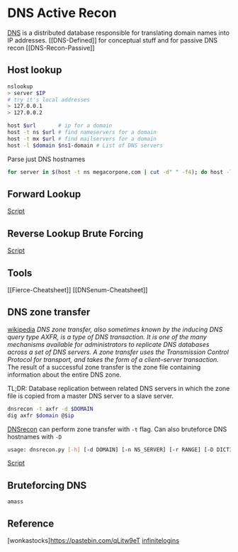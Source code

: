 # DNS Active Recon
[DNS](https://en.wikipedia.org/wiki/Domain_Name_System) is a distributed database responsible for translating domain names into IP addresses. [[DNS-Defined]] for conceptual stuff and for passive DNS recon [[DNS-Recon-Passive]]

## Host lookup
```bash
nslookup
> server $IP
# try it's local addresses
> 127.0.0.1
> 127.0.0.2
```

```bash
host $url 		# ip for a domain
host -t ns $url # find nameservers for a domain
host -t mx $url # find mailservers for a domain
host -l $domain $ns1-domain # List of DNS servers
```
Parse just DNS hostnames
```bash
for server in $(host -t ns megacorpone.com | cut -d" " -f4); do host -l megacorpone.com $server; done
```

## Forward Lookup
[Script](https://github.com/7RU7H/AllTheHackingScripts/blob/main/bash/forwardDNSLookup.sh)

## Reverse Lookup Brute Forcing
[Script](https://github.com/7RU7H/AllTheHackingScripts/blob/main/bash/reverseLookupBruteForcer.sh)

## Tools

[[Fierce-Cheatsheet]]
[[DNSenum-Cheatsheet]]

## DNS zone transfer
[wikipedia](https://en.wikipedia.org/wiki/DNS_zone_transfer)
*DNS zone transfer, also sometimes known by the inducing DNS query type AXFR, is a type of DNS transaction. It is one of the many mechanisms available for administrators to replicate DNS databases across a set of DNS servers. A zone transfer uses the Transmission Control Protocol for transport, and takes the form of a client–server transaction.* The result of a successful zone transfer is the zone file containing information about the entire DNS zone.

TL;DR: Database replication between related DNS servers in which the zone file is copied from a master DNS server to a slave server.

```bash
dnsrecon -t axfr -d $DOMAIN
dig axfr $domain @$ip
```

[DNSrecon](https://github.com/darkoperator/dnsrecon) can perform zone transfer with `-t` flag. Can also bruteforce DNS hostnames with `-D`
```bash
usage: dnsrecon.py [-h] [-d DOMAIN] [-n NS_SERVER] [-r RANGE] [-D DICTIONARY] [-f] [-a] [-s] [-b] [-y] [-k] [-w] [-z] [--threads THREADS] [--lifetime LIFETIME] [--tcp] [--db DB] [-x XML] [-c CSV] [-j JSON] [--iw] [--disable_check_recursion] [--disable_check_bindversion] [-V] [-v] [-t TYPE]
```

[Script](https://github.com/7RU7H/AllTheHackingScripts/blob/main/bash/dnsZoneTransfer.sh)

## Bruteforcing DNS
```
amass
```



## Reference 
[wonkastocks]https://pastebin.com/qLitw9eT
[infinitelogins](https://infinitelogins.com/2020/12/09/enumerating-dns-port-53/)